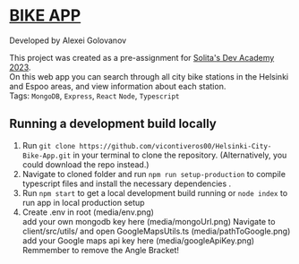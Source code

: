 # [BIKE APP](https://dev-academy-assignment.onrender.com/)

Developed by Alexei Golovanov

This project was created as a pre-assignment for [Solita's Dev Academy 2023](https://github.com/solita/dev-academy-2023-exercise).<br>
On this web app you can search through all city bike stations in the Helsinki and Espoo areas, and view information about each station.<br>
Tags: `MongoDB`, `Express`, `React` `Node`, `Typescript`

## Running a development build locally

1. Run `git clone https://github.com/vicontiveros00/Helsinki-City-Bike-App.git` in your terminal to clone the repository. (Alternatively, you could download the repo instead.)
2. Navigate to cloned folder and run `npm run setup-production` to compile typescript files and install the necessary dependencies .
3. Run `npm start` to get a local development build running or `node index` to run app in local production setup
4. Create .env in root (media/env.png)<br>
add your own mongodb key here (media/mongoUrl.png)
Navigate to client/src/utils/ and open GoogleMapsUtils.ts (media/pathToGoogle.png)
add your Google maps api key here (media/googleApiKey.png)
Remmember to remove the Angle Bracket!